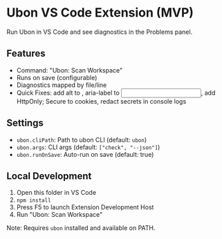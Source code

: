 # Ubon VS Code Extension (MVP)

Run Ubon in VS Code and see diagnostics in the Problems panel.

## Features
- Command: "Ubon: Scan Workspace"
- Runs on save (configurable)
- Diagnostics mapped by file/line
- Quick Fixes: add alt to <img>, aria-label to <input>, add HttpOnly; Secure to cookies, redact secrets in console logs

## Settings
- `ubon.cliPath`: Path to ubon CLI (default: `ubon`)
- `ubon.args`: CLI args (default: `["check", "--json"]`)
- `ubon.runOnSave`: Auto-run on save (default: true)

## Local Development
1. Open this folder in VS Code
2. `npm install`
3. Press F5 to launch Extension Development Host
4. Run "Ubon: Scan Workspace"

Note: Requires `ubon` installed and available on PATH.
